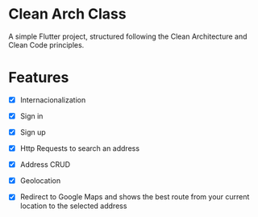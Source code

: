 # Clean Arch Class

A simple Flutter project, structured following the Clean Architecture and Clean Code principles.


# Features

- [x] Internacionalization
- [x] Sign in
- [x] Sign up
- [x] Http Requests to search an address
- [x] Address CRUD
- [x] Geolocation
- [x] Redirect to Google Maps and shows the best route from your current location to the selected address      

  
